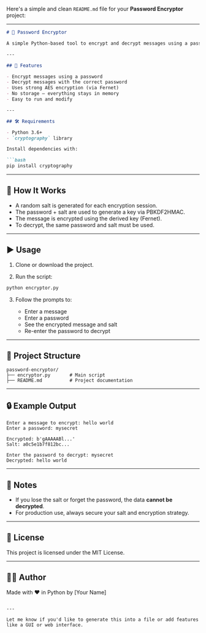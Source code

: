 Here's a simple and clean `README.md` file for your **Password Encryptor** project:

---

````markdown
# 🔐 Password Encryptor

A simple Python-based tool to encrypt and decrypt messages using a password. The password is used to derive a secure key for encryption — no storage, no database, just fast and secure encryption in memory.

---

## 🚀 Features

- Encrypt messages using a password
- Decrypt messages with the correct password
- Uses strong AES encryption (via Fernet)
- No storage – everything stays in memory
- Easy to run and modify

---

## 🛠️ Requirements

- Python 3.6+
- `cryptography` library

Install dependencies with:

```bash
pip install cryptography
````

---

## 🧪 How It Works

* A random salt is generated for each encryption session.
* The password + salt are used to generate a key via PBKDF2HMAC.
* The message is encrypted using the derived key (Fernet).
* To decrypt, the same password and salt must be used.

---

## ▶️ Usage

1. Clone or download the project.

2. Run the script:

```bash
python encryptor.py
```

3. Follow the prompts to:

   * Enter a message
   * Enter a password
   * See the encrypted message and salt
   * Re-enter the password to decrypt

---

## 📁 Project Structure

```
password-encryptor/
├── encryptor.py       # Main script
├── README.md          # Project documentation
```

---

## 🔒 Example Output

```
Enter a message to encrypt: hello world
Enter a password: mysecret

Encrypted: b'gAAAAABl...'
Salt: a0c5e1b7f812bc...

Enter the password to decrypt: mysecret
Decrypted: hello world
```

---

## 📌 Notes

* If you lose the salt or forget the password, the data **cannot be decrypted**.
* For production use, always secure your salt and encryption strategy.

---

## 📄 License

This project is licensed under the MIT License.

---

## 👨‍💻 Author

Made with ❤️ in Python by \[Your Name]

```

---

Let me know if you'd like to generate this into a file or add features like a GUI or web interface.
```
